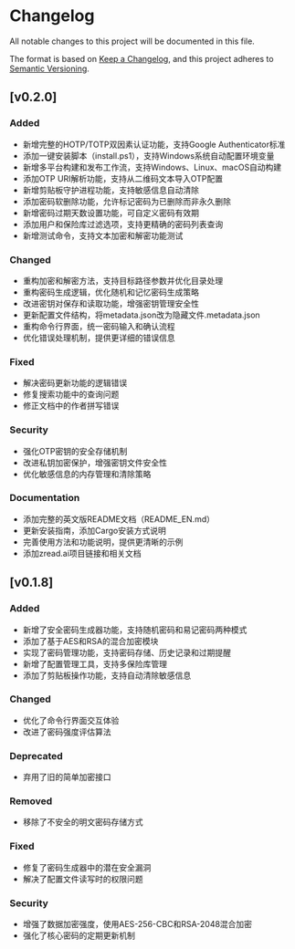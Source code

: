 # Changelog

All notable changes to this project will be documented in this file.

The format is based on [Keep a Changelog](https://keepachangelog.com/en/1.0.0/),
and this project adheres to [Semantic Versioning](https://semver.org/spec/v2.0.0.html).

## [v0.2.0]

### Added
- 新增完整的HOTP/TOTP双因素认证功能，支持Google Authenticator标准
- 添加一键安装脚本（install.ps1），支持Windows系统自动配置环境变量
- 新增多平台构建和发布工作流，支持Windows、Linux、macOS自动构建
- 添加OTP URI解析功能，支持从二维码文本导入OTP配置
- 新增剪贴板守护进程功能，支持敏感信息自动清除
- 添加密码软删除功能，允许标记密码为已删除而非永久删除
- 新增密码过期天数设置功能，可自定义密码有效期
- 添加用户和保险库过滤选项，支持更精确的密码列表查询
- 新增测试命令，支持文本加密和解密功能测试

### Changed
- 重构加密和解密方法，支持目标路径参数并优化目录处理
- 重构密码生成逻辑，优化随机和记忆密码生成策略
- 改进密钥对保存和读取功能，增强密钥管理安全性
- 更新配置文件结构，将metadata.json改为隐藏文件.metadata.json
- 重构命令行界面，统一密码输入和确认流程
- 优化错误处理机制，提供更详细的错误信息

### Fixed
- 解决密码更新功能的逻辑错误
- 修复搜索功能中的查询问题
- 修正文档中的作者拼写错误

### Security
- 强化OTP密钥的安全存储机制
- 改进私钥加密保护，增强密钥文件安全性
- 优化敏感信息的内存管理和清除策略

### Documentation
- 添加完整的英文版README文档（README_EN.md）
- 更新安装指南，添加Cargo安装方式说明
- 完善使用方法和功能说明，提供更清晰的示例
- 添加zread.ai项目链接和相关文档

## [v0.1.8]

### Added
- 新增了安全密码生成器功能，支持随机密码和易记密码两种模式
- 添加了基于AES和RSA的混合加密模块
- 实现了密码管理功能，支持密码存储、历史记录和过期提醒
- 新增了配置管理工具，支持多保险库管理
- 添加了剪贴板操作功能，支持自动清除敏感信息

### Changed
- 优化了命令行界面交互体验
- 改进了密码强度评估算法

### Deprecated
- 弃用了旧的简单加密接口

### Removed
- 移除了不安全的明文密码存储方式

### Fixed
- 修复了密码生成器中的潜在安全漏洞
- 解决了配置文件读写时的权限问题

### Security
- 增强了数据加密强度，使用AES-256-CBC和RSA-2048混合加密
- 强化了核心密码的定期更新机制